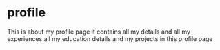 # profile
This is about my profile page it contains all my details and all my experiences all my education details and my projects in this profile page
